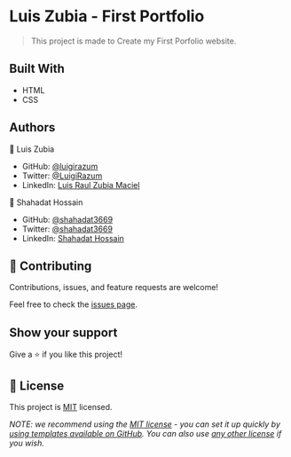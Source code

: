 # Luis Zubia - First Portfolio

> This project is made to Create my First Porfolio website.

## Built With

- HTML
- CSS

## Authors

👤 Luis Zubia

- GitHub: [@luigirazum](https://github.com/luigirazum)
- Twitter: [@LuigiRazum](https://twitter.com/LuigiRazum)
- LinkedIn: [Luis Raul Zubia Maciel](https://linkedin.com/in/luiszubia)

👤 Shahadat Hossain

- GitHub: [@shahadat3669
  ](https://github.com/shahadat3669)
- Twitter: [@shahadat3669
  ](https://twitter.com/shahadat3669)
- LinkedIn: [Shahadat Hossain
  ](https://linkedin.com/in/shahadat3669)

## 🤝 Contributing

Contributions, issues, and feature requests are welcome!

Feel free to check the [issues page](../../issues/).

## Show your support

Give a ⭐️ if you like this project!

## 📝 License

This project is [MIT](./LICENSE) licensed.

_NOTE: we recommend using the [MIT license](https://choosealicense.com/licenses/mit/) - you can set it up quickly by [using templates available on GitHub](https://docs.github.com/en/communities/setting-up-your-project-for-healthy-contributions/adding-a-license-to-a-repository). You can also use [any other license](https://choosealicense.com/licenses/) if you wish._
